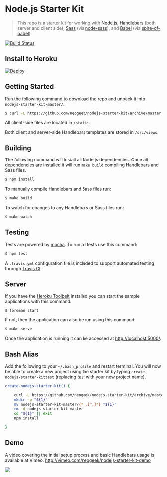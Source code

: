 # Node.js Starter Kit

> This repo is a starter kit for working with [Node.js](http://nodejs.org), [Handlebars](http://handlebarsjs.com) (both server and client side), [Sass](http://sass-lang.com) (via [node-sass](https://github.com/sass/node-sass)), and [Babel](https://babeljs.io/) (via [spire-of-babel](https://github.com/neogeek/spire-of-babel)).

[![Build Status](https://travis-ci.org/neogeek/nodejs-starter-kit.svg?branch=master)](https://travis-ci.org/neogeek/nodejs-starter-kit)

## Install to Heroku

[![Deploy](https://www.herokucdn.com/deploy/button.svg)](https://heroku.com/deploy)

## Getting Started

Run the following command to download the repo and unpack it into `nodejs-starter-kit-master/`.

```bash
$ curl -L https://github.com/neogeek/nodejs-starter-kit/archive/master.tar.gz | tar -xz
```

All client-side files are located in `/static`.

Both client and server-side Handlebars templates are stored in `/src/views`.

## Building

The following command will install all Node.js dependencies. Once all dependencies are installed it will run `make build` compiling Handlebars and Sass files.

```bash
$ npm install
```

To manually compile Handlebars and Sass files run:

```bash
$ make build
```

To watch for changes to any Handlebars or Sass files run:

```bash
$ make watch
```

## Testing

Tests are powered by [mocha](http://mochajs.org/). To run all tests use this command:

```bash
$ npm test
```

A `.travis.yml` configuration file is included to support automated testing through [Travis CI](https://travis-ci.org).

## Server

If you have the [Heroku Toolbelt](https://toolbelt.heroku.com) installed you can start the sample applications with this command:

```bash
$ foreman start
```

If not, then the application can also be run using this command:

```bash
$ make serve
```

Once the application is running it can be accessed at <http://localhost:5000/>.

## Bash Alias

Add the following to your `~/.bash_profile` and restart terminal. You will now be able to create a new project using the starter kit by typing `create-nodejs-starter-kittest` (replacing _test_ with your new project name).

```bash
create-nodejs-starter-kit() {

    curl -L https://github.com/neogeek/nodejs-starter-kit/archive/master.tar.gz | tar -xz
    mkdir -p "${1}"
    mv nodejs-starter-kit-master/{*,.[^.]*} "${1}"
    rm -d nodejs-starter-kit-master
    cd "${1}" || exit
    npm install

}
```

## Demo

A video covering the initial setup process and basic Handlebars usage is available at Vimeo. <http://vimeo.com/neogeek/nodejs-starter-kit-demo>

[![](http://i.vimeocdn.com/video/484145719_1280.jpg)](http://vimeo.com/neogeek/nodejs-starter-kit-demo)
